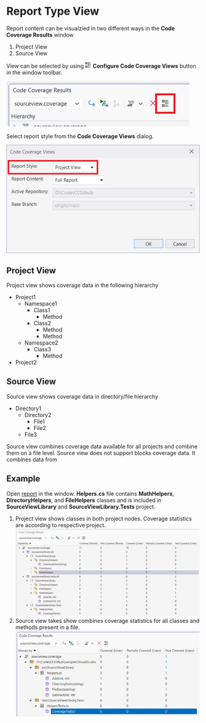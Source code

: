 # Report Type View

Report content can be visualzied in two different ways in the **Code Coverage Results** window

1. Project View
2. Source View

View can be selected by using ![configure views](../../../media/categorized-view.png) **Configure Code Coverage Views** button in the window toolbar.

![configure code coverage views](../configure-views.png)

Select report style from the **Code Coverage Views** dialog.

![select report style](report-style.png)

## Project View

Project view shows coverage data in the following hierarchy

- Project1
  - Namespace1
    - Class1
      - Method
    - Class2
      - Method
      - Method
  - Namespace2
    - Class3
      - Method
- Project2

## Source View

Source view shows coverage data in directory/file hierarchy

- Directory1
  - Directory2
    - File1
    - File2
  - File3

Source view combines coverage data available for all projects and combine them on a file level. Source view does not support blocks coverage data. It combines data from

## Example

Open [report](../../../reports/sourceview.coverage) in the window. **Helpers.cs** file contains **MathHelpers**, **DirectoryHelpers**, and **FileHelpers** classes and is included in **SourceViewLibrary** and **SourceViewLibrary.Tests** project.

  1. Project view shows classes in both project nodes. Coverage statistics are according to respective project.
  ![project view report](project-view-report.png)
  2. Source view takes show combines coverage statistics for all classes and methods present in a file.
  ![source view report](source-view-report.png)
